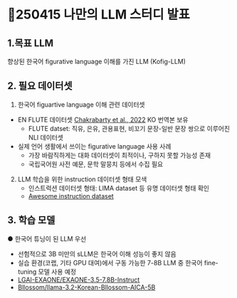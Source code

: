 # 🥰250415 나만의 LLM 스터디 발표


## 1.목표 LLM
향상된 한국어 figurative language 이해를 가진 LLM (Kofig-LLM)

## 2. 필요 데이터셋
1) 한국어 figuartive language 이해 관련 데이터셋
  - EN FLUTE 데이터셋 [Chakrabarty et al., 2022](https://arxiv.org/abs/2205.12404) KO 번역본 보유
     - FLUTE datset: 직유, 은유, 관용표현, 비꼬기 문장-일반 문장 쌍으로 이루어진 NLI 데이터셋
  - 실제 언어 생활에서 쓰이는 figurative language 사용 사례
     - 가장 바람직하게는 대화 데이터셋이 최적이나, 구하지 못할 가능성 존재
     - 국립국어원 사전 예문, 문학 말뭉치 등에서 수집 필요

 2) LLM 학습을 위한 instruction 데이터셋 형태 모색
    - 인스트럭션 데이터셋 형태: LIMA dataset 등 유명 데이터셋 형태 확인
    - [Awesome instruction dataset](https://github.com/jianzhnie/awesome-instruction-datasets)


## 3. 학습 모델 
● 한국어 튜닝이 된 LLM 우선
  - 선험적으로 3B 미만의 sLLM은 한국어 이해 성능이 좋지 않음
  - 실습 환경(코랩, 기타 GPU 대여)에서 구동 가능한 7-8B LLM 중 한국어 fine-tuning 모델 사용 예정
  - [LGAI-EXAONE/EXAONE-3.5-7.8B-Instruct](https://huggingface.co/LGAI-EXAONE/EXAONE-3.5-7.8B-Instruct)
  - [Bllossom/llama-3.2-Korean-Bllossom-AICA-5B](https://huggingface.co/Bllossom/llama-3.2-Korean-Bllossom-AICA-5B)
